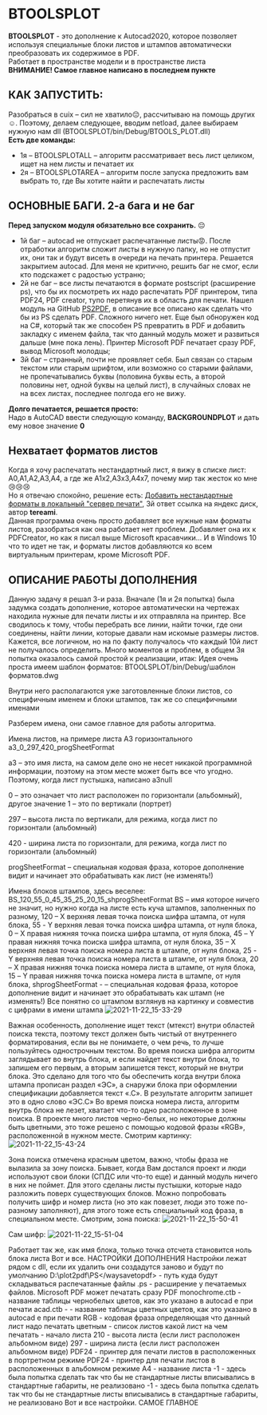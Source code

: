# BTOOLSPLOT

**BTOOLSPLOT** - это дополнение к Autocad2020, которое позволяет используя специальные блоки листов и штампов автоматически преобразовать их содержимое в PDF.    
Работает в пространстве модели и в пространстве листа    
**ВНИМАНИЕ! Самое главное написано в последнем пункте**

## КАК ЗАПУСТИТЬ:
Разобраться в cuix – сил не хватило:pensive:, рассчитываю на помощь других :relaxed:. Поэтому, делаем следующее, вводим netload, далее выбираем нужную нам dll (BTOOLSPLOT/bin/Debug/BTOOLS_PLOT.dll)    
**Есть две команды:**
- 1я – BTOOLSPLOTALL – алгоритм рассматривает весь лист целиком, ищет на нем листы и печатает их
- 2я – BTOOLSPLOTAREA – алгоритм после запуска предложить вам выбрать то, где Вы хотите найти и распечатать листы

## ОСНОВНЫЕ БАГИ. 2-а бага и не баг    
**Перед запуском модуля обязательно все сохранить.** :pensive:

 - 1й баг – autocad не отпускает распечатанные листы:rage:. После отработки алгоритм сложит листы в нужную папку, но не отпустит их, они так и будут висеть в очереди на печать принтера. Решается закрытием autocad. Для меня не критично, решить баг не смог, если кто подскажет с радостью устраню;    
 - 2й не баг – все листы печатаются в формате postscript (расширение ps), что бы их посмотреть их надо распечатать PDF принтером, типа PDF24, PDF creator, тупо перетянув их в область для печати. Нашел модуль на GitHub [PS2PDF](https://github.com/simaranjit/ps2pdf), в описание все описано как сделать что бы из PS сделать PDF. Сложного ничего нет. Еще был обноружен код на С#, который так же способен PS превратить в PDF и добавить закладку с именем файла, так что данный модуль может и развиться дальше (мне пока лень). Принтер Microsoft PDF печатает сразу PDF, вывод Microsoft молодцы;
- 3й баг – странный, почти не проявляет себя. Был связан со старым текстом или старым шрифтом, или возможно со старыми файлами, не пропечатывались буквы (половина буквы есть, а второй половины нет, одной буквы на целый лист), в случайных словах не на всех листах, последнее полгода его не вижу.

**Долго печатается, решается просто:**     
Надо в AutoCAD ввести следующую команду, **BACKGROUNDPLOT** и дать ему новое значение **0**

## Нехватает форматов листов
Когда я хочу распечатать нестандартный лист, я вижу в списке лист: А0,А1,А2,А3,А4, а где же А1х2,А3х3,А4х7, почему мир так жесток ко мне :cry::cry::cry:    
Но я отвечаю спокойно, решение есть: [Добавить нестандартные форматы в локальный "сервер печати"](https://www.cyberforum.ru/windows-admin/thread2272922.html), 3й ответ ссылка на яндекс диск, автор **tereami**.    
Данная программа очень просто добавляет все нужные нам форматы листов, разобраться как она работает нет проблем. Добавляет она их к PDFCreator, но как я писал выше Microsoft красавчики... И в Windows 10 что то идет не так, и форматы листов добавляются ко всем виртуальным принтерам, кроме Microsoft PDF.

## ОПИСАНИЕ РАБОТЫ ДОПОЛНЕНИЯ
Данную задачу я решал 3-и раза. Вначале (1я и 2я попытка) была задумка создать дополнение, которое автоматически на чертежах находила нужные для печати листы и их отправляла на принтер. Все сводилось к тому, чтобы перебрать все линии, найти точки, где они соединены, найти линии, которые давали нам искомые размеры листов. Кажется, все логичном, но на по факту получалось что каждый 10й лист не получалось определить. Много моментов и проблем, в общем 3я попытка оказалось самой простой к реализации, итак:
Идея очень проста имеем шаблон форматов: BTOOLSPLOT/bin/Debug/шаблон форматов.dwg

Внутри него располагаются уже заготовленные блоки листов, со специфичным именем и блоки штампов, так же со специфичными именами

Разберем имена, они самое главное для работы алгоритма.

Имена листов, на примере листа А3 горизонтального a3_0_297_420_progSheetFormat

а3 – это имя листа, на самом деле оно не несет никакой программной информации, поэтому на этом месте может быть все что угодно. Поэтому, когда лист пустышка, написано а3null

0 – это означает что лист расположен по горизонтали (альбомный), другое значение 1 – это по вертикали (портрет)

297 – высота листа по вертикали, для режима, когда лист по горизонтали (альбомный)

420 - ширина листа по горизонтали, для режима, когда лист по горизонтали (альбомный)

progSheetFormat – специальная кодовая фраза, которое дополнение видит и начинает это обрабатывать как лист (не изменять!)

Имена блоков штампов, здесь веселее:
BS_120_55_0_45_35_25_20_15_shprogSheetFormat
BS – имя которое ничего не значит, но нужно когда на листе есть куча штампов, заполненных по разному,
120 – Х верхняя левая точка поиска шифра штампа, от нуля блока,
55 - Y верхняя левая точка поиска шифра штампа, от нуля блока,
0 – Х правая нижняя точка поиска шифра штампа, от нуля блока,
45 – Y правая нижняя точка поиска шифра штампа, от нуля блока,
35 – Х верхняя левая точка поиска номера листа в штампе, от нуля блока,
25 - Y верхняя левая точка поиска номера листа в штампе, от нуля блока,
20 – Х правая нижняя точка поиска номера листа в штампе, от нуля блока,
15 – Y правая нижняя точка поиска номера листа в штампе, от нуля блока,
shprogSheetFormat - – специальная кодовая фраза, которое дополнение видит и начинает это обрабатывать как штамп (не изменять!)
Все понятно со штампом взглянув на картинку и совместив с цифрами в имени штампа
 ![2021-11-22_15-33-29](https://user-images.githubusercontent.com/39908908/147631893-204bf81a-c7c7-482f-8f53-74485175fe46.png)
 
Важная особенность, дополнение ищет текст (мтекст) внутри областей поиска текста, поэтому текст должен быть чистый от внутреннего форматирования, если вы не понимаете, о чем речь, то лучше пользуйтесь однострочным текстом.
Во время поиска шифра алгоритм заглядывает во внутрь блока, и если найдет текст внутри блока, то запишем его первым, а вторым запишется текст, который не внутри блока. Это сделано для того что бы обеспечить когда внутри блока штампа прописан раздел «ЭС», а снаружи блока при оформлении спецификации добавляется текст «.С». В результате алгоритм запишет это в одно слово «ЭС.С»
Во время поиска номера листа, алгоритм внутрь блока не лезет, хватает что-то одно расположенное в зоне поиска.
В проекте много листов черно-белых, но некоторые должны быть цветными, это тоже решено с помощью кодовой фразы «RGB», расположенной в нужном месте. Смотрим картинку:
![2021-11-22_15-43-24](https://user-images.githubusercontent.com/39908908/147632021-4adc212d-ef77-4a5d-9f74-73c602a134cf.png)
 
Зона поиска отмечена красным цветом, важно, чтобы фраза не вылазила за зону поиска.
Бывает, когда Вам достался проект и люди используют свои блоки (СПДС или что-то еще) и данный модуль ничего в них не поймет. Для этого сделаны листы пустышки, которые надо разложить поверх существующих блоков. Можно попробовать получить шифр и номер листа (но это как повезет, люди это тоже по-разному заполняют), для этого тоже есть специальный код фраза, в специальном месте.
Смотрим, зона поиска:
![2021-11-22_15-50-41](https://user-images.githubusercontent.com/39908908/147632033-c74774ae-8062-45b3-9eb0-3767352e066c.png)
 
Сам шифр:
![2021-11-22_15-51-04](https://user-images.githubusercontent.com/39908908/147632043-61e979da-758e-4f2a-9e0a-310f71c2e3c4.png)
 
Работает так же, как имя блока, только точка отсчета становится ноль блока листа
Вот и все.
НАСТРОЙКИ ДОПОЛНЕНИЯ
Настройки лежат рядом с dll, если их удалить они создадутся заново и будут по умолчанию
<waysavetopdf>D:\plot2pdf\PS\</waysavetopdf> - путь куда будут складываться распечатанные файлы
  <waysavetoext>.ps</waysavetoext> - расширение у печатаемых файлов. Microsoft PDF может печатать сразу PDF
  <colorWB>monochrome.ctb</colorWB> - название таблицы чернобелых цветов, как это указано в autocad е при печати
  <colorRGB>acad.ctb</colorRGB> -  - название таблицы цветных цветов, как это указано в autocad е при печати
  <specTextColor>RGB</specTextColor> - кодовая фраза определяющая что данный лист надо печатать цветным
  <listFS> - список листов какой лист на чем печатать
    <setSheet>  - начало листа
      <height>210</height>  - высота листа (если лист расположен альбомном виде)
      <weight>297</weight> - ширина листа (если лист расположен альбомном виде)
      <printPortrait>PDF24</printPortrait> - принтер для печати листов в расположенных в портретном режиме
      <printLandscape>PDF24</printLandscape> - принтер для печати листов в расположенных в альбомном режиме
      <nameSheet>A4</nameSheet> - название листа
      <weightPlot>-1</weightPlot> - здесь была попытка сделать так что бы не стандартные листы вписывались в стандартные габариты, не реализовано
      <heightPlot>-1</heightPlot> - здесь была попытка сделать так что бы не стандартные листы вписывались в стандартные габариты, не реализовано
    </setSheet>
Вот и все настройки.
САМОЕ ГЛАВНОЕ
